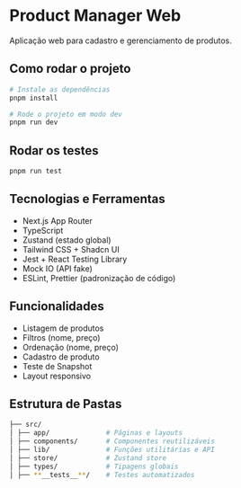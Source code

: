 # Product Manager Web

Aplicação web para cadastro e gerenciamento de produtos.

## Como rodar o projeto

```bash
# Instale as dependências
pnpm install

# Rode o projeto em modo dev
pnpm run dev
```

## Rodar os testes

```bash
pnpm run test
```

## Tecnologias e Ferramentas

- Next.js App Router
- TypeScript
- Zustand (estado global)
- Tailwind CSS + Shadcn UI
- Jest + React Testing Library
- Mock IO (API fake)
- ESLint, Prettier (padronização de código)

## Funcionalidades

- Listagem de produtos
- Filtros (nome, preço)
- Ordenação (nome, preço)
- Cadastro de produto
- Teste de Snapshot
- Layout responsivo

## Estrutura de Pastas

```bash
├── src/
│ ├── app/              # Páginas e layouts
│ ├── components/       # Componentes reutilizáveis
│ ├── lib/              # Funções utilitárias e API
│ ├── store/            # Zustand store
│ ├── types/            # Tipagens globais
│ ├── **__tests__**/    # Testes automatizados
```

